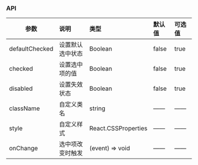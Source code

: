 ### API

| 参数         |说明        |类型 |默认值 |可选值 |
| ------------ | :----------------|:------- | :----- | :----- |
| defaultChecked |设置默认选中状态 |Boolean |false |true |
| checked      |设置选中项的值  |Boolean |false |true |
| disabled      |设置失效状态  |Boolean |false |true |
| className      |自定义类名  |string |—— |—— |
| style      |自定义样式  |React.CSSProperties |—— |—— |
| onChange    | 选中项改变时触发 |       (event) => void |—— |—— |

